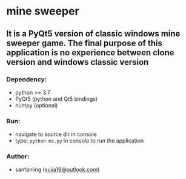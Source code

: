 # mine sweeper
## It is a PyQt5 version of classic windows mine sweeper game. The final purpose of this application is no experience between clone version and windows classic version

### Dependency:
* python >= 3.7
* PyQt5 (python and Qt5 bindings)
* numpy (optional)

### Run:
* navigate to source dir in console
* type: `python ms.py` in console to run the application

### Author:
* sanfanling (xujia19@outlook.com)
